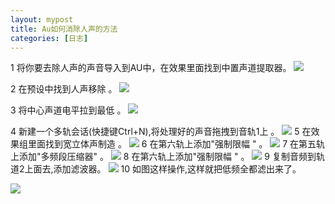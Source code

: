 ```yaml
---
layout: mypost
title: Au如何消除人声的方法
categories: [日志]
---
```


1 将你要去除人声的声音导入到AU中，在效果里面找到中置声道提取器。
<img src="https://exp-picture.cdn.bcebos.com/c99358fe474ec283f3ff8359be4f50b8b53e1c9b.jpg?x-bce-process=image%2Fresize%2Cm_lfit%2Cw_500%2Climit_1%2Fquality%2Cq_80">

2 在预设中找到人声移除 。
<img src="https://exp-picture.cdn.bcebos.com/47bf594ec28333bffaaf8df9dbb8b43ea9db1d9b.jpg?x-bce-process=image%2Fresize%2Cm_lfit%2Cw_500%2Climit_1%2Fquality%2Cq_80">

3 将中心声道电平拉到最低 。
<img src="https://exp-picture.cdn.bcebos.com/460fdc8333bf3beff70fe80e3f3ea8db564a1a9b.jpg?x-bce-process=image%2Fresize%2Cm_lfit%2Cw_500%2Climit_1%2Fquality%2Cq_80">

4 新建一个多轨会话(快捷键Ctrl+N),将处理好的声音拖拽到音轨1上 。
<img src="https://exp-picture.cdn.bcebos.com/c3c22dbf3bef354f93f80c8823db574afb321b9b.jpg?x-bce-process=image%2Fresize%2Cm_lfit%2Cw_500%2Climit_1%2Fquality%2Cq_80">
5 在效果组里面找到宽立体声制造 。
<img src="https://exp-picture.cdn.bcebos.com/32fe25ef354f50b8707e106ddc4afa32929c189b.jpg?x-bce-process=image%2Fresize%2Cm_lfit%2Cw_500%2Climit_1%2Fquality%2Cq_80">
6 在第六轨上添加"强制限幅 " 。
<img src="https://exp-picture.cdn.bcebos.com/3aae2b4f50b8b43e6d9beffc7132939c2df7199b.jpg?x-bce-process=image%2Fresize%2Cm_lfit%2Cw_500%2Climit_1%2Fquality%2Cq_80">
7 在第五轨上添加"多频段压缩器" 。
<img src="https://exp-picture.cdn.bcebos.com/340e4eb8b43ea8db910a4284189c2cf7deb2169b.jpg?x-bce-process=image%2Fresize%2Cm_lfit%2Cw_500%2Climit_1%2Fquality%2Cq_80">
8 在第六轨上添加"强制限幅 " 。
<img src="https://exp-picture.cdn.bcebos.com/51f9aa3ea8db574a3d722b2aa7f7dfb2dd19179b.jpg?x-bce-process=image%2Fresize%2Cm_lfit%2Cw_500%2Climit_1%2Fquality%2Cq_80">
9 复制音频到轨道2上面去,添加滤波器。
<img src="https://exp-picture.cdn.bcebos.com/b57fb6db574afa325bdc944154b2dc19cf2c149b.jpg?x-bce-process=image%2Fresize%2Cm_lfit%2Cw_500%2Climit_1%2Fquality%2Cq_80">
10  如图这样操作,这样就把低频全都滤出来了。


<img src="https://exp-picture.cdn.bcebos.com/a99a494afa32939ce5b767045719ce2c5a1b159b.jpg?x-bce-process=image%2Fresize%2Cm_lfit%2Cw_500%2Climit_1%2Fquality%2Cq_80">